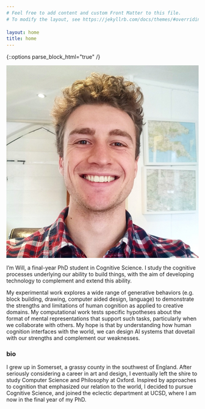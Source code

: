```yaml
---
# Feel free to add content and custom Front Matter to this file.
# To modify the layout, see https://jekyllrb.com/docs/themes/#overriding-theme-defaults

layout: home
title: home
---
```


{::options parse_block_html="true" /}

<div class="row pb-3 align-items-center">

<div class="col-sm-4">
<img src="/assets/img/photos/wills_head.jpg" id="headshot">
</div>

<div class="col mt-auto mb-auto pl-0">
<p>I’m Will, a final-year PhD student in Cognitive Science. I study the cognitive processes underlying our ability to build things, with the aim of developing technology to complement and extend this ability. </p>
</div>
</div>

<p> My experimental work explores a wide range of generative behaviors (e.g. block building, drawing, computer aided design, language) to demonstrate the strengths and limitations of human cognition as applied to creative domains. My computational work tests specific hypotheses about the format of mental representations that support such tasks, particularly when we collaborate with others. My hope is that by understanding how human cognition interfaces with the world, we can design AI systems that dovetail with our strengths and complement our weaknesses. </p>

<!-- 
<p>I use tools from computational cognitive psychology to explore how we might leverage the complementary strengths of human intelligence and AI. My experimental work has explored a range of generative behaviors (e.g. block building, drawing, computer aided design) to demonstrate the strengths and limitations of our ability to create. I also create computational models to test hypotheses about how we learn in these settings, and demonstrate that we build (and think) in different ways from AI algorithms.</p> -->

<!-- ### research
How do perception, action, and communication constrain each other to support abstract reasoning?
Using physical construction as a case study, I have explored [how we learn to make things](https://github.com/cogtoolslab/block_construction), [how collaborators end up sharing words for things](https://github.com/cogtoolslab/compositional-abstractions), and am currently investigating whether making changes how we see the world.
I'm inspired by theories of cognition that emphasize the continuity between our minds, bodies, and environments, and see my work as building on these ideas using computational models and large-scale online experiments. -->


### bio

I grew up in Somerset, a grassy county in the southwest of England.
After seriously considering a career in art and design, I eventually left the shire to study Computer Science and Philosophy at Oxford.
Inspired by approaches to cognition that emphasized our relation to the world, I decided to pursue Cognitive Science, and joined the eclectic department at UCSD, where I am now in the final year of my PhD.
